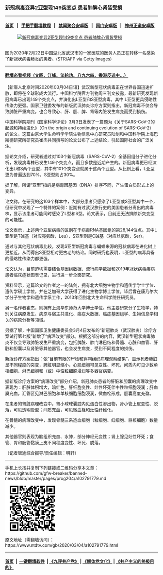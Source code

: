 ### 新冠病毒变异2亚型现149突变点 患者肺脾心肾皆受损
------------------------

#### [首页](https://github.com/gfw-breaker/banned-news/blob/master/README.md) &nbsp;&nbsp;|&nbsp;&nbsp; [手把手翻墙教程](https://github.com/gfw-breaker/guides/wiki) &nbsp;&nbsp;|&nbsp;&nbsp; [禁闻聚合安卓版](https://github.com/gfw-breaker/bn-android) &nbsp;&nbsp;|&nbsp;&nbsp; [网门安卓版](https://github.com/oGate2/oGate) &nbsp;&nbsp;|&nbsp;&nbsp; [神州正道安卓版](https://github.com/SzzdOgate/update) 



<div><div class="featured_image">
 <a href="https://i.ntdtv.com/assets/uploads/2020/03/GettyImages-1202928700.jpg" target="_blank">
  <figure>
   <img alt="新冠病毒变异2亚型现149突变点 患者肺脾心肾皆受损" src="https://i.ntdtv.com/assets/uploads/2020/03/GettyImages-1202928700-800x450.jpg"/>
  </figure><br/>
 </a>
 <span class="caption">
  图为2020年2月22日中国湖北省武汉市的一家医院的医务人员正在转移一名感染了新冠状病毒肺炎的患者。(STR/AFP via Getty Images)
 </span>
</div>
</div><hr/>

#### [翻墙必看视频（文昭、江峰、法轮功、八九六四、香港反送中...）](https://github.com/gfw-breaker/banned-news/blob/master/pages/link3.md)

<div><div class="post_content" itemprop="articleBody">
 <p>
  【新唐人北京时间2020年03月04日讯】武汉新型冠状病毒正在世界各国迅速扩散，即将在全球形成大流行。中国科学院官方刊物周三刊文披露，最新研究发现新冠病毒已出现149个突变点，并演化出L亚型和S亚型病毒，其中 L亚型更具侵略性传染力更强。国家卫健委发布的新版武汉肺炎诊疗方案则指出，新冠病毒不仅会导致肺脏严重病变，也会导致心、肝、胆、脾、肾等内脏发生病变而受到损伤。
 </p>
 <p>
  中国科学院期刊《国家科学评论》3月3日发表了一篇题为《关于SARS-CoV-2的起源和持续进化》（On the origin and continuing evolution of SARS-CoV-2）的论文。这篇由京大学生命科学学院生物信息中心研究员陆剑和中国科学院上海巴斯德研究所研究员崔杰共同撰写的论文公布了上述结论，引起国际社会的广泛关注。
 </p>
 <p>
  据论文介绍，研究者透过对103个新冠病毒（SARS-CoV-2）全基因组分子进化分析，发现病毒株已发生149个突变点，而且多数是近期产生的。新冠病毒更已经演化出L和S两个亚型，其中有101个突变点就属于这两个亚型。从比例上看，L亚型更为普遍达到70%，S亚型则占30%。
 </p>
 <p>
  据了解，所谓“亚型”指的是病毒因基因（DNA）排序不同，产生蛋白质形式上的变异。
 </p>
 <p>
  论文称，在研究的这103个样本中，大部分患者只感染了L亚型或S亚型其中一个，但研究中发现了一个特殊的案例：近期有过武汉旅行史的美国患者分离出的病毒株，显示该患者可能同时感染了L型和S型。论文表示，目前还无法排除新突变型的可能性。
 </p>
 <p>
  论文表示，上述两个亚型病毒的区别在于病毒RNA基因组的第28,144位点。其中L亚型是T碱基（对应亮氨酸，Leu），S亚型则是C碱基（对应丝氨酸，Ser）。
 </p>
 <p>
  通过与其他冠状病毒比较，发现S亚型新冠病毒与蝙蝠来源的冠状病毒在进化树上更接近，从而得出S亚型相对更古老的结论。同时研究也表明，L亚型的病毒具备的侵略性传染力都更强。
 </p>
 <p>
  论文认为，目前迫切需要结合基因组数据、流行病学数据和2019年冠状病毒疾病患者临床症状图表记录，进行进一步全面研究。
 </p>
 <p>
  资料显示，这篇论文的作者之一的陆剑，拥有北大细胞生物学和遗传学学士学位、遗传学硕士学位，并在芝加哥大学获得了进化生物学博士学位。毕后曾在康乃尔大学分子生物学和遗传学系工作，2013年回到北大生命科学院任研究员。
 </p>
 <p>
  另一名作者崔杰，则拥有上海华东师范大学博士学位。他主要研究分子生物学，特别关注病原发生、病原与宿主共进化、癌症大数据、癌症基因组学、生物信息学相关的病原分析等领域。
 </p>
 <p>
  另据了解，中国国家卫生健康委员会3月4日发布的“新冠肺炎（武汉肺炎）诊疗方案试行第七版”新增了“病理改变”部分。根据这部分的内容，武汉新型冠状病毒肺炎不仅会导致肺脏发生严重病变，包括脾脏、肺门淋巴结和骨髓、心脏和血管、肝脏和胆囊以及肾脏等其他器官，也会发生病变，受到不同程度的损伤。
 </p>
 <p>
  新版诊疗方案指出：依“目前有限的尸检和穿刺组织病理观察结果”，显示死者肺脏呈不同程度的突变，脾脏明显缩小，心肌细胞可见变性、坏死，间质内可见少数单核细胞、淋巴细胞和（或）中性粒细胞浸润等多器官病变。
 </p>
 <p>
  据新版诊疗方案的“病理改变”部分介绍，新冠肺炎患者的肝脏和胆囊的病理改变中表现为：肝脏体积增大，暗红色。肝细胞变性、灶性坏死伴中性粒细胞浸润；肝血窦充血，汇管区见淋巴细胞和单核细胞细胞浸润，微血栓形成。胆囊高度充盈。
 </p>
 <p>
  在患者的肾脏病理改变中，肾小球球囊腔内见蛋白性渗出物，肾小管上皮变性、脱落，可见透明管型；间质充血，可见微血栓和灶性纤维化。
 </p>
 <p>
  在骨髓的病理改变中，发现骨髓三系造血细胞（粒细胞、红细胞、巨核细胞）数量减少。
 </p>
 <p>
  其他器官则表现为脑组织充血、水肿，部分神经元变性；肾上腺见灶性坏死；食管、胃和肠管黏膜上皮不同程度变性、坏死、脱落。
 </p>
 <p>
  （记者唐迪综合报导/责任编辑：明轩）
 </p>
 <div class="single_ad">
 </div>
</div>
</div>
<hr/>
手机上长按并复制下列链接或二维码分享本文章：<br/>
https://github.com/gfw-breaker/banned-news/blob/master/pages/prog204/a102791779.md <br/>
<a href='https://github.com/gfw-breaker/banned-news/blob/master/pages/prog204/a102791779.md'><img src='https://github.com/gfw-breaker/banned-news/blob/master/pages/prog204/a102791779.md.png'/></a> <br/>
原文地址（需翻墙访问）：https://www.ntdtv.com/gb/2020/03/04/a102791779.html


------------------------
#### [首页](https://github.com/gfw-breaker/banned-news/blob/master/README.md) &nbsp;|&nbsp; [一键翻墙软件](https://github.com/gfw-breaker/nogfw/blob/master/README.md) &nbsp;| [《九评共产党》](https://github.com/gfw-breaker/9ping.md/blob/master/README.md#九评之一评共产党是什么) | [《解体党文化》](https://github.com/gfw-breaker/jtdwh.md/blob/master/README.md) | [《共产主义的终极目的》](https://github.com/gfw-breaker/gczydzjmd.md/blob/master/README.md)


<img src='http://gfw-breaker.win/banned-news/pages/prog204/a102791779.md' width='0px' height='0px'/>
